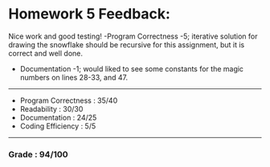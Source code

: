 # Homework 5 Feedback:

Nice work and good testing!
-Program Correctness -5; iterative solution for drawing the snowflake should be recursive for this assignment, but it is correct and well done.
- Documentation -1; would liked to see some constants for the magic numbers on lines 28-33, and 47.

---
- Program Correctness : 35/40
- Readability : 30/30
- Documentation : 24/25
- Coding Efficiency : 5/5

---
### Grade : 94/100
